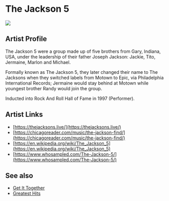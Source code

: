 # The Jackson 5

![](../../asssets/artists/The_Jackson_5.png)

## Artist Profile

The Jackson 5 were a group made up of five brothers from Gary, Indiana, USA, under the leadership of their father Joseph Jackson: Jackie, Tito, Jermaine, Marlon and Michael. 

Formally known as The Jackson 5, they later changed their name to The Jacksons when they switched labels from Motown to Epic, via Philadelphia International Records; Jermaine would stay behind at Motown while youngest brother Randy would join the group.

Inducted into Rock And Roll Hall of Fame in 1997 (Performer).

## Artist Links

- [https://thejacksons.live/](https://thejacksons.live/)
- [https://chicagoreader.com/music/the-jackson-find/](https://chicagoreader.com/music/the-jackson-find/)
- [https://en.wikipedia.org/wiki/The_Jackson_5](https://en.wikipedia.org/wiki/The_Jackson_5)
- [https://www.whosampled.com/The-Jackson-5/](https://www.whosampled.com/The-Jackson-5/)


## See also

- [Get It Together](The_Jackson_5-Get_It_Together.md)
- [Greatest Hits](The_Jackson_5-Greatest_Hits.md)
